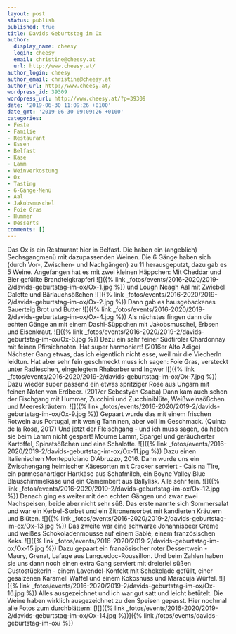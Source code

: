```yaml
---
layout: post
status: publish
published: true
title: Davids Geburtstag im Ox
author:
  display_name: cheesy
  login: cheesy
  email: christine@cheesy.at
  url: http://www.cheesy.at/
author_login: cheesy
author_email: christine@cheesy.at
author_url: http://www.cheesy.at/
wordpress_id: 39309
wordpress_url: http://www.cheesy.at/?p=39309
date: '2019-06-30 11:09:26 +0100'
date_gmt: '2019-06-30 09:09:26 +0100'
categories:
- Feste
- Familie
- Restaurant
- Essen
- Belfast
- Käse
- Lamm
- Weinverkostung
- Ox
- Tasting
- 6-Gänge-Menü
- Aal
- Jakobsmuschel
- Foie Gras
- Hummer
- Desserts
comments: []
---
```

Das Ox is ein Restaurant hier in Belfast. Die haben ein (angeblich) Sechsgangmenü mit dazupassenden Weinen. Die 6 Gänge haben sich (durch Vor-, Zwischen- und Nachgängen) zu 11 herausgeputzt, dazu gab es 5 Weine.
Angefangen hat es mit zwei kleinen Häppchen:
Mit Cheddar und Bier gefüllte Brandteigkrapferl
 ![]({% link _fotos/events/2016-2020/2019-2/davids-geburtstag-im-ox/Ox-1.jpg %})
und Lough Neagh Aal mit Zwiebel Galette und Bärlauchsößchen
 ![]({% link _fotos/events/2016-2020/2019-2/davids-geburtstag-im-ox/Ox-2.jpg %})
Dann gab es hausgebackenes Sauerteig Brot und Butter
 ![]({% link _fotos/events/2016-2020/2019-2/davids-geburtstag-im-ox/Ox-4.jpg %})
Als nächstes fingen dann die echten Gänge an mit einem Dashi-Süppchen mit Jakobsmuschel, Erbsen und Eisenkraut.
 ![]({% link _fotos/events/2016-2020/2019-2/davids-geburtstag-im-ox/Ox-6.jpg %})
Dazu ein sehr feiner Südtiroler Chardonnay mit feinen Pfirsichnoten. Hat super harmoniert! (2016er Alto Adige)
Nächster Gang etwas, das ich eigentlich nicht esse, weil mir die Viecherln leidtun. Hat aber sehr fein geschmeckt muss ich sagen: Foie Gras, versteckt unter Radieschen, eingelegtem Rhabarber und Ingwer
 ![]({% link _fotos/events/2016-2020/2019-2/davids-geburtstag-im-ox/Ox-7.jpg %})
Dazu wieder super passend ein etwas spritziger Rosé aus Ungarn mit feinen Noten von Erdbeer. (2017er Sebestyén Csaba)
Dann kam auch schon der Fischgang mit Hummer, Zucchini und Zucchiniblüte, Weißweinsößchen und Meereskräutern.
 ![]({% link _fotos/events/2016-2020/2019-2/davids-geburtstag-im-ox/Ox-9.jpg %})
Gepaart wurde das mit einem frischen Rotwein aus Portugal, mit wenig Tanninen, aber voll im Geschmack. (Quinta de la Rosa, 2017)
Und jetzt der Fleischgang - und ich muss sagen, da haben sie beim Lamm nicht gespart!
Mourne Lamm, Spargel und geräucherter Kartoffel, Spinatsößchen und eine Schalotte.
 ![]({% link _fotos/events/2016-2020/2019-2/davids-geburtstag-im-ox/Ox-11.jpg %})
Dazu einen Italienischen Montepulciano D'Abruzzo, 2016.
Dann wurde uns ein Zwischengang heimischer Käsesorten mit Cracker serviert - Cáis na Tíre, ein parmesanartiger Hartkäse aus Schafmilch, ein Boyne Valley Blue Blauschimmelkäse und ein Camembert aus Ballylisk. Alle sehr fein.
 ![]({% link _fotos/events/2016-2020/2019-2/davids-geburtstag-im-ox/Ox-12.jpg %})
Danach ging es weiter mit den echten Gängen und zwar zwei Nachspeisen, beide aber nicht sehr süß.
Das erste nannte sich Sommersalat und war ein Kerbel-Sorbet und ein Zitronensorbet mit kandierten Kräutern und Blüten.
 ![]({% link _fotos/events/2016-2020/2019-2/davids-geburtstag-im-ox/Ox-13.jpg %})
Das zweite war eine schwarze Johannisbeer Creme und weißes Schokoladenmousse auf einem Sablé, einem französischen Keks.
 ![]({% link _fotos/events/2016-2020/2019-2/davids-geburtstag-im-ox/Ox-15.jpg %})
Dazu gepaart ein französischer roter Dessertwein - Maury, Grenat, Lafage aus Languedoc-Roussillon.
Und beim Zahlen haben sie uns dann noch einen extra Gang serviert mit dreierlei süßen Gustostückerln - einem Lavendel-Konfekt mit Schokolade gefüllt, einer gesalzenen Karamell Waffel und einem Kokosnuss und Maracuja Würfel.
 ![]({% link _fotos/events/2016-2020/2019-2/davids-geburtstag-im-ox/Ox-16.jpg %})
Alles ausgezeichnet und ich war gut satt und leicht betütelt. Die Weine haben wirklich ausgezeichnet zu den Speisen gepasst.
Hier nochmal alle Fotos zum durchblättern:
[![]({% link _fotos/events/2016-2020/2019-2/davids-geburtstag-im-ox/Ox-14.jpg %})]({% link /fotos/events/davids-geburtstag-im-ox/ %})
